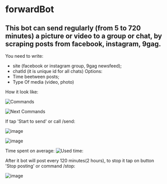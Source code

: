 # forwardBot

## This bot can send regularly (from 5 to 720 minutes) a picture or video to a group or chat, by scraping posts from facebook, instagram, 9gag.

You need to write:
- site (facebook or instagram group, 9gag newsfeed);
- chatId (it is unique id for all chats)
Options:
- Time beetween posts;
- Type Of media (video, photo)

How it look like:

![Commands](https://user-images.githubusercontent.com/58307006/106384573-38acd700-63d4-11eb-9553-c8c049abc627.png)

![Next Commands](https://user-images.githubusercontent.com/58307006/106384629-8b868e80-63d4-11eb-97c7-de56c2919829.png)

If tap 'Start to send' or call /send:

![image](https://user-images.githubusercontent.com/58307006/106384705-def8dc80-63d4-11eb-801b-9962c31de041.png)

![image](https://user-images.githubusercontent.com/58307006/106384661-b1ac2e80-63d4-11eb-8e05-6cc74efb52ea.png)

Time spent on average:
![Used time:](https://user-images.githubusercontent.com/58307006/106384729-018af580-63d5-11eb-8a58-6fe888b8191c.png)

After it bot will post every 120 minutes(2 hours), to stop it tap on button 'Stop posting' or command /stop:

![image](https://user-images.githubusercontent.com/58307006/106384866-dead1100-63d5-11eb-8781-3e777c808236.png)
